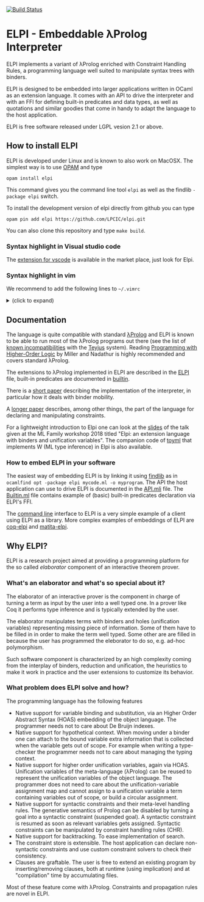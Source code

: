 [![Build Status](https://travis-ci.org/LPCIC/elpi.svg?branch=master)](https://travis-ci.org/LPCIC/elpi)
# ELPI - Embeddable λProlog Interpreter

ELPI implements a variant of λProlog enriched with Constraint Handling Rules,
a programming language well suited to manipulate syntax trees with binders.

ELPI is designed to be embedded into larger applications written in OCaml as
an extension language. It comes with an API to drive the interpreter and 
with an FFI for defining built-in predicates and data types, as well as
quotations and similar goodies that come in handy to adapt the language to the host
application.

ELPI is free software released under LGPL vesion 2.1 or above.

## How to install ELPI

ELPI is developed under Linux and is known to also work on MacOSX.
The simplest way is to use [OPAM](http://opam.ocaml.org/) and type
```
opam install elpi
```
This command gives you the command line tool `elpi` as well as the findlib
`-package elpi` switch.

To install the development version of elpi directly from github
you can type
```
opam pin add elpi https://github.com/LPCIC/elpi.git
```
You can also clone this repository and type `make build`.

### Syntax highlight in Visual studio code

The [extension for vscode](https://github.com/LPCIC/elpi-lang) is available in the
market place, just look for Elpi.

### Syntax highlight in vim

We recommend to add the following lines to `~/.vimrc`
<details><summary>(click to expand)</summary>
<p>
  
```vim
"elpi
autocmd BufRead,BufNewFile *.elpi set filetype=lprolog

autocmd FileType lprolog syn match   lprologIdentifier  "\<\l[-a-zA-Z\.+*/\\^<>=`'~?@#$&!_]*\>"
autocmd FileType lprolog syn region  lprologClause start="^\<\l[-a-zA-Z\.+*/\\^<>=`'~?@#$&!_]*\>" end=" \|:-\|\."
autocmd FileType lprolog syn match lprologClauseSymbols ":-"
autocmd FileType lprolog syn match lprologClauseSymbols "\."
autocmd FileType lprolog hi def link lprologClauseSymbols Type

autocmd FileType lprolog syn keyword elpiKeyword mode macro type pred namespace rule constraint uvar shorten
autocmd FileType lprolog syn match elpiKeyword ":before"
autocmd FileType lprolog syn match elpiKeyword ":after"
autocmd FileType lprolog syn match elpiKeyword ":name"
autocmd FileType lprolog syn match elpiMacro "@\(\w\|-\)\+"
autocmd FileType lprolog syn match elpiSpill "{"
autocmd FileType lprolog syn match elpiSpill "}"
autocmd FileType lprolog syn region elpiQuotation start="{{" end="}}" contains=@elpiAntiQuotation
autocmd FileType lprolog hi def link elpiKeyword Keyword
autocmd FileType lprolog hi def link elpiMacro Special
autocmd FileType lprolog hi def link elpiSpill Special
```

</p>
</details>

## Documentation

The language is quite compatible with standard
[λProlog](http://www.lix.polytechnique.fr/Labo/Dale.Miller/lProlog/)
and ELPI is known to be able to run most of the λProlog programs out there
(see the list of [known incompatibilities](INCOMPATIBILITIES.md) 
with the [Teyjus](https://github.com/teyjus/teyjus) system).
Reading [Programming with Higher-Order Logic](https://sites.google.com/site/proghol/)
by Miller and Nadathur is highly recommended and covers standard λProlog.

The extensions to λProlog implemented in ELPI are described in the
[ELPI](ELPI.md) file, built-in predicates are documented in
[builtin](src/builtin.elpi).

There is a [short paper](https://hal.inria.fr/hal-01176856/) describing
the implementation of the interpreter, in particular how it deals with
binder mobility.

A [longer paper](https://hal.inria.fr/hal-01410567v2) describes, among other
things, the part of the language
for declaring and manipulating constraints.

For a lightweight introduction to Elpi one can look at the
[slides](https://github.com/gares/mlws18/blob/master/slides.pdf) of 
the talk given at the ML Family workshop 2018 titled "Elpi: an extension 
language with binders and unification variables". The companion
code of [toyml](https://github.com/gares/mlws18/tree/master/toyml)
that implements W (ML type inference) in Elpi is also available.

### How to embed ELPI in your software

The easiest way of embedding ELPI is by linking it using
[findlib](http://projects.camlcity.org/projects/findlib.html)
as in `ocamlfind opt -package elpi mycode.ml -o myprogram`.
The API the host application can use to drive ELPI is documented in the
[API.mli](src/API.mli) file. The 
[Builtin.ml](src/builtin.ml) file contains example of
(basic) built-in predicates declaration via ELPI's FFI.

The [command line](elpi_REPL.ml) interface to ELPI is a very simple
example of a client using ELPI as a library.
More complex examples of embeddings of ELPI are
[coq-elpi](https://github.com/LPCIC/coq-elpi) and
[matita-elpi](https://github.com/LPCIC/matita).

## Why ELPI?

ELPI is a research project aimed at providing a programming platform
for the so called *elaborator* component of an interactive theorem prover.

### What's an elaborator and what's so special about it?

The elaborator of an interactive prover is the component in
charge of turning a term as input by the user into a well
typed one.  In a prover like Coq it performs type inference
and is typically extended by the user.

The elaborator manipulates terms with binders and holes 
(unification variables) representing missing piece of 
information.  Some of them have to be filled in in order 
to make the term well typed. Some other are are filled in because 
the user has programmed the eleborator to do so, e.g. ad-hoc polymorphism.

Such software component is characterized by an high complexity
coming from the interplay of binders, reduction and unification,
the heuristics to make it work in practice and the user extensions
to customize its behavior.

### What problem does ELPI solve and how?

The programming language has the following features
- Native support for variable binding and substitution, via an Higher Order
  Abstract Syntax (HOAS) embedding of the object language. The programmer needs
  not to care about De Bruijn indexes.
- Native support for hypothetical context. When moving under a binder one can
  attach to the bound variable extra information that is collected when the
  variable gets out of scope. For example when writing a type-checker the
  programmer needs not to care about managing the typing context.
- Native support for higher order unification variables, again via HOAS.
  Unification variables of the meta-language (λProlog) can be reused to
  represent the unification variables of the object language. The programmer
  does not need to care about the unification-variable assignment map and
  cannot assign to a unification variable a term containing variables out of
  scope, or build a circular assignment.
- Native support for syntactic constraints and their meta-level handling rules.
  The generative semantics of Prolog can be disabled by turning a goal into a
  syntactic constraint (suspended goal). A syntactic constraint is resumed as
  soon as relevant variables gets assigned. Syntactic constraints can be
  manipulated by constraint handling rules (CHR).
- Native support for backtracking. To ease implementation of search.
- The constraint store is extensible.  The host application can declare
  non-syntactic constraints and use custom constraint solvers to check their
  consistency.
- Clauses are graftable. The user is free to extend an existing program by
  inserting/removing clauses, both at runtime (using implication) and at
  "compilation" time by accumulating files.

Most of these feature come with λProlog.  Constraints and propagation rules are novel in ELPI.



